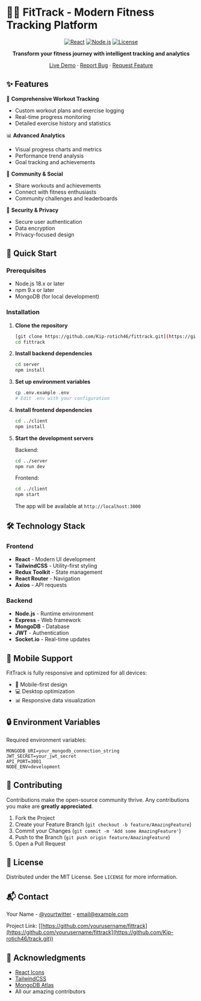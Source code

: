 # 🏃‍♂️ FitTrack - Modern Fitness Tracking Platform

<div align="center">

[![React](https://img.shields.io/badge/React-18.0.0-blue.svg)](https://reactjs.org/)
[![Node.js](https://img.shields.io/badge/Node.js-18.x-green.svg)](https://nodejs.org/)
[![License](https://img.shields.io/badge/License-MIT-yellow.svg)](LICENSE)

**Transform your fitness journey with intelligent tracking and analytics**

[Live Demo](https://fittrack-demo.com) · [Report Bug](https://github.com/yourusername/fittrack/issues) · [Request Feature]([https://github.com/yourusername/fittrack/issues](https://github.com/Kip-rotich46/track.git))

</div>

## ✨ Features

🎯 **Comprehensive Workout Tracking**
- Custom workout plans and exercise logging
- Real-time progress monitoring
- Detailed exercise history and statistics

📊 **Advanced Analytics**
- Visual progress charts and metrics
- Performance trend analysis
- Goal tracking and achievements

🤝 **Community & Social**
- Share workouts and achievements
- Connect with fitness enthusiasts
- Community challenges and leaderboards

🔐 **Security & Privacy**
- Secure user authentication
- Data encryption
- Privacy-focused design

## 🚀 Quick Start

### Prerequisites

- Node.js 18.x or later
- npm 9.x or later
- MongoDB (for local development)

### Installation

1. **Clone the repository**
   ```bash
   [git clone https://github.com/Kip-rotich46/fittrack.git](https://github.com/Kip-rotich46/track.git)
   cd fittrack
   ```

2. **Install backend dependencies**
   ```bash
   cd server
   npm install
   ```

3. **Set up environment variables**
   ```bash
   cp .env.example .env
   # Edit .env with your configuration
   ```

4. **Install frontend dependencies**
   ```bash
   cd ../client
   npm install
   ```

5. **Start the development servers**

   Backend:
   ```bash
   cd ../server
   npm run dev
   ```

   Frontend:
   ```bash
   cd ../client
   npm start
   ```

   The app will be available at `http://localhost:3000`

## 🛠️ Technology Stack

### Frontend
- **React** - Modern UI development
- **TailwindCSS** - Utility-first styling
- **Redux Toolkit** - State management
- **React Router** - Navigation
- **Axios** - API requests

### Backend
- **Node.js** - Runtime environment
- **Express** - Web framework
- **MongoDB** - Database
- **JWT** - Authentication
- **Socket.io** - Real-time updates

## 📱 Mobile Support

FitTrack is fully responsive and optimized for all devices:
- 📱 Mobile-first design
- 💻 Desktop optimization
- 📊 Responsive data visualization

## 🔒 Environment Variables

Required environment variables:

```env
MONGODB_URI=your_mongodb_connection_string
JWT_SECRET=your_jwt_secret
API_PORT=3001
NODE_ENV=development
```

## 🤝 Contributing

Contributions make the open-source community thrive. Any contributions you make are **greatly appreciated**.

1. Fork the Project
2. Create your Feature Branch (`git checkout -b feature/AmazingFeature`)
3. Commit your Changes (`git commit -m 'Add some AmazingFeature'`)
4. Push to the Branch (`git push origin feature/AmazingFeature`)
5. Open a Pull Request

## 📝 License

Distributed under the MIT License. See `LICENSE` for more information.

## 📬 Contact

Your Name - [@yourtwitter](https://twitter.com/yourtwitter) - email@example.com

Project Link: [[https://github.com/yourusername/fittrack](https://github.com/yourusername/fittrack](https://github.com/Kip-rotich46/track.git))

## 🙏 Acknowledgments

- [React Icons](https://react-icons.github.io/react-icons/)
- [TailwindCSS](https://tailwindcss.com)
- [MongoDB Atlas](https://www.mongodb.com/cloud/atlas)
- All our amazing contributors
